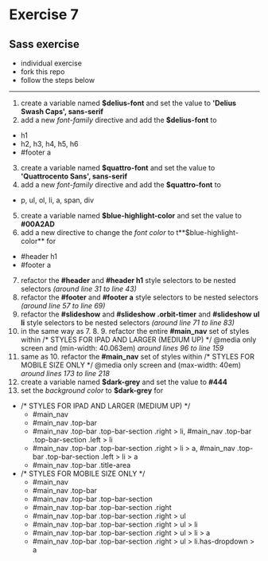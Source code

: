 # Exercise 7

## Sass exercise

- individual exercise
- fork this repo
- follow the steps below

---

1. create a variable named **$delius-font** and set the value to **'Delius Swash Caps', sans-serif**
2. add a new *font-family* directive and add the **$delius-font** to 
  - h1
  - h2, h3, h4, h5, h6
  - #footer a 
3. create a variable named **$quattro-font** and set the value to **'Quattrocento Sans', sans-serif**
4. add a new *font-family* directive and add the **$quattro-font** to 
  - p, ul, ol, li, a, span, div
5. create a variable named **$blue-highlight-color** and set the value to **#00A2AD**
6. add a new directive to change the *font color* to t**$blue-highlight-color** for 
  - #header h1
  - #footer a
7. refactor the **#header** and **#header h1** style selectors to be nested selectors *(around line 31 to line 43)*
8. refactor the **#footer** and **#footer a** style selectors to be nested selectors *(around line 57 to line 69)*
9. refactor the **#slideshow** and **#slideshow .orbit-timer** and **#slideshow ul li** style selectors to be nested selectors *(around line 71 to line 83)*
10. in the same way as 7. 8. 9. refactor the entire **#main_nav** set of styles within 
  /* STYLES FOR IPAD AND LARGER (MEDIUM UP) */ 
  @media only screen and (min-width: 40.063em) 
  *around lines 96 to line 159*
11. same as 10. refactor the **#main_nav** set of styles within
  /* STYLES FOR MOBILE SIZE ONLY */
  @media only screen and (max-width: 40em)
  *around lines 173 to line 218*
12. create a variable named **$dark-grey** and set the value to **#444**
13. set the *background color* to **$dark-grey** for
  - /* STYLES FOR IPAD AND LARGER (MEDIUM UP) */
      - #main_nav
      - #main_nav .top-bar
      - #main_nav .top-bar .top-bar-section .right > li,
        #main_nav .top-bar .top-bar-section .left > li
      - #main_nav .top-bar .top-bar-section .right > li > a,
        #main_nav .top-bar .top-bar-section .left > li > a
      - #main_nav .top-bar .title-area
  - /* STYLES FOR MOBILE SIZE ONLY */
      - #main_nav
      - #main_nav .top-bar
      - #main_nav .top-bar .top-bar-section
      - #main_nav .top-bar .top-bar-section .right
      - #main_nav .top-bar .top-bar-section .right > ul
      - #main_nav .top-bar .top-bar-section .right > ul > li
      - #main_nav .top-bar .top-bar-section .right > ul > li > a
      - #main_nav .top-bar .top-bar-section .right > ul > li.has-dropdown > a

